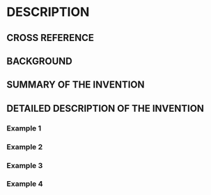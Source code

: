 # DESCRIPTION

## CROSS REFERENCE

## BACKGROUND

## SUMMARY OF THE INVENTION

## DETAILED DESCRIPTION OF THE INVENTION

### Example 1

### Example 2

### Example 3

### Example 4

